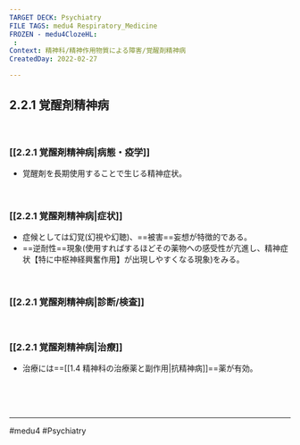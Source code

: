 ```yaml
---
TARGET DECK: Psychiatry
FILE TAGS: medu4 Respiratory_Medicine
FROZEN - medu4ClozeHL:
 : 
Context: 精神科/精神作用物質による障害/覚醒剤精神病
CreatedDay: 2022-02-27

---
```


## 2.2.1 覚醒剤精神病

<br>

### [[2.2.1 覚醒剤精神病|病態・疫学]]
* 覚醒剤を長期使用することで生じる精神症状。

<br>

### [[2.2.1 覚醒剤精神病|症状]]
* 症候としては幻覚(幻視や幻聴)、==被害==妄想が特徴的である。
* ==逆耐性==現象(使用すればするほどその薬物への感受性が亢進し、精神症状【特に中枢神経興奮作用】が出現しやすくなる現象)をみる。
<!--ID: 1646551924672-->


<br>

### [[2.2.1 覚醒剤精神病|診断/検査]]


<br>

### [[2.2.1 覚醒剤精神病|治療]]
* 治療には==[[1.4 精神科の治療薬と副作用|抗精神病]]==薬が有効。
<!--ID: 1646551924680-->


<br><br><br>

---
#medu4 #Psychiatry